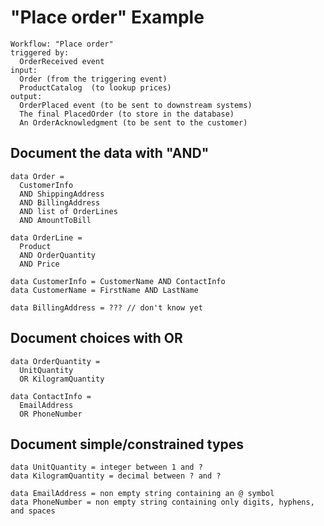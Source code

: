# "Place order" Example

```
Workflow: "Place order"
triggered by:
  OrderReceived event
input:
  Order (from the triggering event)
  ProductCatalog  (to lookup prices)
output:
  OrderPlaced event (to be sent to downstream systems)
  The final PlacedOrder (to store in the database)
  An OrderAcknowledgment (to be sent to the customer)
```

## Document the data with "AND"

```
data Order =
  CustomerInfo
  AND ShippingAddress
  AND BillingAddress
  AND list of OrderLines
  AND AmountToBill
```

```
data OrderLine =
  Product
  AND OrderQuantity
  AND Price
```

```
data CustomerInfo = CustomerName AND ContactInfo
data CustomerName = FirstName AND LastName
```

```
data BillingAddress = ??? // don't know yet
```

## Document choices with OR

```
data OrderQuantity =
  UnitQuantity
  OR KilogramQuantity
```

```
data ContactInfo =
  EmailAddress
  OR PhoneNumber
```

## Document simple/constrained types

```
data UnitQuantity = integer between 1 and ?
data KilogramQuantity = decimal between ? and ?
```

```
data EmailAddress = non empty string containing an @ symbol
data PhoneNumber = non empty string containing only digits, hyphens, and spaces
```
